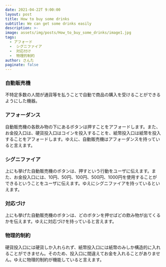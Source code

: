 ```yaml
---
date: 2021-04-22T 9:00:00
layout: post
title: How to buy some drinks
subtitle: We can get some drinks easily
description: >-
image: assets/img/posts/How_to_buy_some_drinks/image1.jpg
tags: 
  - アフォード
  -  シグニファイア
  -  対応付け
  -  物理的制約
author: さんた
paginate: false
---
```


### 自動販売機
不特定多数の人間が通貨等を払うことで自動で商品の購入を受けることができるようにした機器。

### アフォーダンス
自動販売機の各飲み物の下にあるボタンは押すことをアフォードします。また、お金投入口は、硬貨投入口はコインを投入することを、紙幣投入口は紙幣を投入することをアフォードします。ゆえに、自動販売機はアフォーダンスを持っていると言えます。

### シグニファイア
上にも挙げた自動販売機のボタンは、押すという行動をユーザに伝えます。また、お金投入口には、10円、50円、100円、500円、1000円を使用することができるということをユーザに伝えます。ゆえにシグニファイアを持っているといえます。

### 対応づけ
 上にも挙げた自動販売機のボタンは、どのボタンを押せばどの飲み物が出てくるかを伝えます。ゆえに対応づけを持っていると言えます。

### 物理的制約
 硬貨投入口には硬貨しか入れられず、紙幣投入口には紙幣のみしか構造的に入れることができません。そのため、投入口に間違えてお金を入れることがありません。ゆえに物理的制約が機能していると言えます。
